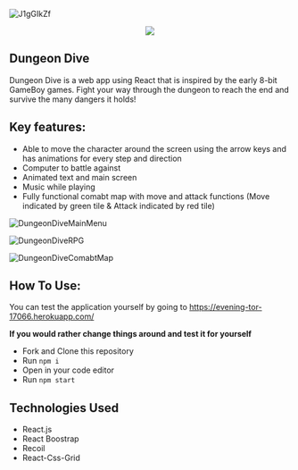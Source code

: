 ![J1gGIkZf](https://user-images.githubusercontent.com/78124357/116269498-47452900-a74c-11eb-8ea9-f58b97f43b26.gif)

<p align="center">
  <img src="https://user-images.githubusercontent.com/78124357/116276132-339cc100-a752-11eb-918c-5e83fc35403d.gif">
</p>

## Dungeon Dive

Dungeon Dive is a web app using React that is inspired by the early 8-bit GameBoy games. Fight your way through the dungeon to reach the end and survive the many dangers it holds!

## Key features:

- Able to move the character around the screen using the arrow keys and has animations for every step and direction
- Computer to battle against
- Animated text and main screen 
- Music while playing
- Fully functional comabt map with move and attack functions (Move indicated by green tile & Attack indicated by red tile)

![DungeonDiveMainMenu](https://user-images.githubusercontent.com/78124357/116283881-71054c80-a75a-11eb-92f6-ea4ec14982f1.png)

![DungeonDiveRPG](https://user-images.githubusercontent.com/78124357/116283890-74003d00-a75a-11eb-801e-ae227722f47e.png)

![DungeonDiveComabtMap](https://user-images.githubusercontent.com/78124357/116283899-76629700-a75a-11eb-9d66-6bc1b91934a6.png)

## How To Use:

You can test the application yourself by going to https://evening-tor-17066.herokuapp.com/

**If you would rather change things around and test it for yourself**

- Fork and Clone this repository
- Run `npm i `
- Open in your code editor
- Run `npm start`

## Technologies Used
- React.js
- React Boostrap
- Recoil
- React-Css-Grid

